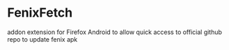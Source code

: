 # FenixFetch
addon extension for Firefox Android to allow quick access to official github repo to update fenix apk
